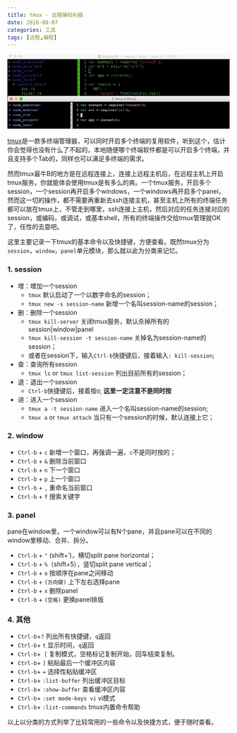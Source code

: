 ```yaml
---
title: tmux - 远程编码利器
date: 2016-08-07
categories: 工具
tags: [远程,编程]
---
```


![](/image/tools/tmux.gif)

[tmux](https://tmux.github.io/)是一款多终端管理器，可以同时开启多个终端的复用软件，听到这个，估计你会觉得也没有什么了不起的，本地随便哪个终端软件都是可以开启多个终端，并且支持多个Tab的，同样也可以满足多终端的需求。

然而tmux最牛B的地方是在远程连接上，连接上远程主机后，在远程主机上开启tmux服务，你就能体会使用tmux是有多么的爽。一个tmux服务，开启多个session，一个session再开启多个windows，一个windows再开启多个panel，然而这一切的操作，都不需要再重新去ssh连接主机，甚至主机上所有的终端任务都可以放在tmux上，不管走到哪里，ssh连接上主机，然后对应的任务连接对应的session，或编码，或调试，或基本shell，所有的终端操作交给tmux管理就OK了，任性的去耍吧。

这里主要记录一下tmux的基本命令以及快捷键，方便查看。既然tmux分为`session`，`window`，`panel`单元模块，那么就以此为分类来记忆。

### 1. session
- 增：增加一个session
    - `tmux` 默认启动了一个以数字命名的session；
    - `tmux new -s session-name` 新增一个名叫session-name的session；
- 删：删除一个session
    - `tmux kill-server` 关闭tmux服务，默认杀掉所有的session|window|panel
    - `tmux kill-session -t session-name` 关掉名为session-name的session；
    - 或者在session下，输入`Ctrl-b`快捷键后，接着输入`: kill-session`;
- 查：查询所有session
    - `tmux ls` or `tmux list-session` 列出目前所有的session；
- 退：退出一个session
    - `Ctrl-b`快捷键后，接着按`d`; **这里一定注意不是同时按**
- 进：进入一个session
    - `tmux a -t session-name` 进入一个名叫session-name的session;
    - `tmux a` or `tmux attach` 当只有一个session的时候，默认连接上它；

### 2. window
- `Ctrl-b` + `c` 新增一个窗口，再强调一遍，`c`不是同时按的；
- `Ctrl-b` + `&` 删除当前窗口
- `Ctrl-b` + `n` 下一个窗口
- `Ctrl-b` + `p` 上一个窗口
- `Ctrl-b` + `,` 重命名当前窗口
- `Ctrl-b` + `f` 搜索关键字

### 3. panel
pane在window里，一个window可以有N个pane，并且pane可以在不同的window里移动、合并、拆分。

- `Ctrl-b` + `"` (shift+’)，横切split pane horizontal；
- `Ctrl-b` + `%`（shift+5），竖切split pane vertical；
- `Ctrl-b` + `o` 按顺序在pane之间移动
- `Ctrl-b` + `(方向键)` 上下左右选择pane
- `Ctrl-b` + `x`  删除panel
- `Ctrl-b` + `(空格)` 更换panel排版

### 4. 其他
- `Ctrl-b`+`?` 列出所有快捷键，`q`返回
- `Ctrl-b`+ `t` 显示时间，`q`返回
- `Ctrl-b`+` [` 复制模式，空格标记复制开始，回车结束复制。
- `Ctrl-b`+ `]` 粘贴最后一个缓冲区内容
- `Ctrl-b`+ `=` 选择性粘贴缓冲区
- `Ctrl-b`+ `:list-buffer` 列出缓冲区目标
- `Ctrl-b`+ `:show-buffer` 查看缓冲区内容
- `Ctrl-b`+ `:set mode-keys vi` vi模式
- `Ctrl-b`+ `:list-commands` tmux内置命令帮助

以上以分类的方式列举了比较常用的一些命令以及快捷方式，便于随时查看。